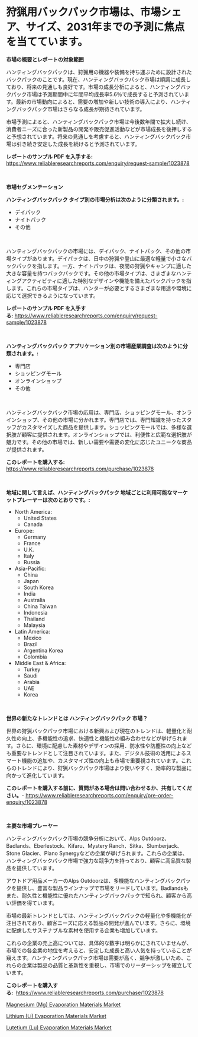 <p><h1>狩猟用バックパック市場は、市場シェア、サイズ、2031年までの予測に焦点を当てています。</h1></p><p><strong>市場の概要とレポートの対象範囲</strong></p>
<p><p>ハンティングバックパックは、狩猟用の機器や装備を持ち運ぶために設計されたバックパックのことです。現在、ハンティングバックパック市場は順調に成長しており、将来の見通しも良好です。市場の成長分析によると、ハンティングバックパック市場は予測期間中に年間平均成長率5.6％で成長すると予測されています。最新の市場動向によると、需要の増加や新しい技術の導入により、ハンティングバックパック市場はさらなる成長が期待されています。</p><p>市場予測によると、ハンティングバックパック市場は今後数年間で拡大し続け、消費者ニーズに合った新製品の開発や販売促進活動などが市場成長を後押しすると予想されています。将来の見通しを考慮すると、ハンティングバックパック市場は引き続き安定した成長を続けると予測されています。</p></p>
<p><strong>レポートのサンプル PDF を入手する:</strong> <a href="https://www.reliableresearchreports.com/enquiry/request-sample/1023878">https://www.reliableresearchreports.com/enquiry/request-sample/1023878</a></p>
<p>&nbsp;</p>
<p><strong>市場セグメンテーション</strong></p>
<p><strong>ハンティングバックパック タイプ別の市場分析は次のように分類されます。:</strong></p>
<p><ul><li>デイパック</li><li>ナイトパック</li><li>その他</li></ul></p>
<p>&nbsp;</p>
<p><p>ハンティングバックパックの市場には、デイパック、ナイトパック、その他の市場タイプがあります。デイパックは、日中の狩猟や登山に最適な軽量で小さなバックパックを指します。一方、ナイトパックは、夜間の狩猟やキャンプに適した大きな容量を持つバックパックです。その他の市場タイプは、さまざまなハンティングアクティビティに適した特別なデザインや機能を備えたバックパックを指します。これらの市場タイプは、ハンターが必要とするさまざまな用途や環境に応じて選択できるようになっています。</p></p>
<p><strong>レポートのサンプル PDF を入手する:</strong>&nbsp;<a href="https://www.reliableresearchreports.com/enquiry/request-sample/1023878">https://www.reliableresearchreports.com/enquiry/request-sample/1023878</a></p>
<p>&nbsp;</p>
<p><strong> ハンティングバックパック アプリケーション別の市場産業調査は次のように分類されます。:</strong></p>
<p><ul><li>専門店</li><li>ショッピングモール</li><li>オンラインショップ</li><li>その他</li></ul></p>
<p>&nbsp;</p>
<p><p>ハンティングバックパック市場の応用は、専門店、ショッピングモール、オンラインショップ、その他の市場に分かれます。専門店では、専門知識を持ったスタッフがカスタマイズした商品を提供します。ショッピングモールでは、多様な選択肢が顧客に提供されます。オンラインショップでは、利便性と広範な選択肢が魅力です。その他の市場では、新しい需要や需要の変化に応じたユニークな商品が提供されます。</p></p>
<p><strong>このレポートを購入する:</strong>&nbsp; <a href="https://www.reliableresearchreports.com/purchase/1023878">https://www.reliableresearchreports.com/purchase/1023878</a></p>
<p>&nbsp;</p>
<p><strong>地域に関して言えば、ハンティングバックパック 地域ごとに利用可能なマーケットプレーヤーは次のとおりです。:</strong></p>
<p><ul>
    <li>
        North America:
        <ul>
            <li>United States</li>
            <li>Canada</li>
        </ul>
    </li>
    <li>
        Europe:
        <ul>
            <li>Germany</li>
            <li>France</li>
            <li>U.K.</li>
            <li>Italy</li>
            <li>Russia</li>
        </ul>
    </li>
    <li>
        Asia-Pacific:
        <ul>
            <li>China</li>
            <li>Japan</li>
            <li>South Korea</li>
            <li>India</li>
            <li>Australia</li>
            <li>China Taiwan</li>
            <li>Indonesia</li>
            <li>Thailand</li>
            <li>Malaysia</li>
        </ul>
    </li>
    <li>
        Latin America:
        <ul>
            <li>Mexico</li>
            <li>Brazil</li>
            <li>Argentina Korea</li>
            <li>Colombia</li>
        </ul>
    </li>
    <li>
        Middle East & Africa:
        <ul>
            <li>Turkey</li>
            <li>Saudi</li>
            <li>Arabia</li>
            <li>UAE</li>
            <li>Korea</li>
        </ul>
    </li>
    </ul></p>
<p>&nbsp;</p>
<p><strong>世界の新たなトレンドとは ハンティングバックパック 市場？</strong></p>
<p><p>世界の狩猟バックパック市場における新興および現在のトレンドは、軽量化と耐久性の向上、多機能性の追求、快適性と機能性の組み合わせなどが挙げられます。さらに、環境に配慮した素材やデザインの採用、防水性や防塵性の向上なども重要なトレンドとして注目されています。また、デジタル技術の活用によるスマート機能の追加や、カスタマイズ性の向上も市場で重要視されています。これらのトレンドにより、狩猟バックパック市場はより使いやすく、効率的な製品に向かって進化しています。</p></p>
<p><strong>このレポートを購入する前に、質問がある場合は問い合わせるか、共有してください。</strong>- <a href="https://www.reliableresearchreports.com/enquiry/pre-order-enquiry/1023878">https://www.reliableresearchreports.com/enquiry/pre-order-enquiry/1023878</a></p>
<p>&nbsp;</p>
<p><strong>主要な市場プレーヤー</strong></p>
<p><p>ハンティングバックパック市場の競争分析において、Alps Outdoorz、Badlands、Eberlestock、Kifaru、Mystery Ranch、Sitka、Slumberjack、Stone Glacier、Plano Synergyなどの企業が挙げられます。これらの企業は、ハンティングバックパック市場で強力な競争力を持っており、顧客に高品質な製品を提供しています。</p><p>アウトドア用品メーカーのAlps Outdoorzは、多機能なハンティングバックパックを提供し、豊富な製品ラインナップで市場をリードしています。Badlandsもまた、耐久性と機能性に優れたハンティングバックパックで知られ、顧客から高い評価を得ています。</p><p>市場の最新トレンドとしては、ハンティングバックパックの軽量化や多機能化が注目されており、顧客ニーズに応える製品の開発が進んでいます。さらに、環境に配慮したサステナブルな素材を使用する企業も増加しています。</p><p>これらの企業の売上高については、具体的な数字は明らかにされていませんが、市場での各企業の地位を考えると、安定した成長と高い人気を持っていることが窺えます。ハンティングバックパック市場は需要が高く、競争が激しいため、これらの企業は製品の品質と革新性を重視し、市場でのリーダーシップを確立しています。</p></p>
<p><strong>このレポートを購入する:</strong>&nbsp;&nbsp;<a href="https://www.reliableresearchreports.com/purchase/1023878">https://www.reliableresearchreports.com/purchase/1023878</a></p>
<p><p><a href="https://github.com/pgtimber/Market-Research-Report-List-1/blob/main/magnesium-mg-evaporation-materials-market.md">Magnesium (Mg) Evaporation Materials Market</a></p><p><a href="https://github.com/markusgodoy/Market-Research-Report-List-2/blob/main/lithium-li-evaporation-materials-market.md">Lithium (Li) Evaporation Materials Market</a></p><p><a href="https://github.com/arionmp/Market-Research-Report-List-2/blob/main/lutetium-lu-evaporation-materials-market.md">Lutetium (Lu) Evaporation Materials Market</a></p></p>